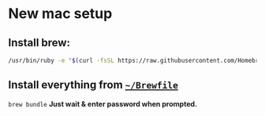 # New mac setup

## Install brew:

```bash
/usr/bin/ruby -e "$(curl -fsSL https://raw.githubusercontent.com/Homebrew/install/master/install)"
```

## Install everything from [`~/Brewfile`](home/Brewfile)

`brew bundle` **Just wait & enter password when prompted.**
